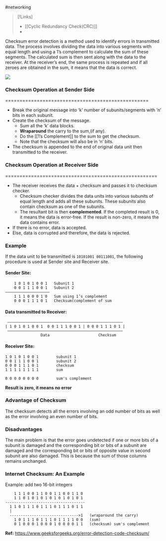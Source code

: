 #networking 

>[!Links]
>- [[Cyclic Redundancy Check(CRC)]]
>- 

Checksum error detection is a method used to identify errors in transmitted data. The process involves dividing the data into various segments with equal length and using a 1’s complement to calculate the sum of these segments. The calculated sum is then sent along with the data to the receiver. At the receiver’s end, the same process is repeated and if all zeroes are obtained in the sum, it means that the data is correct.

![](https://media.geeksforgeeks.org/wp-content/uploads/20200909115220/Checksum.png)
### Checksum Operation at Sender Side
==================================================
- Break the original message into ‘k’ number of subunits/segments with ‘n’ bits in each subunit.
- Create the checksum of the message.
	- Sum all the ‘k’ data blocks.
	- **Wraparound** the carry to the sum,(if any).
	- Do the [[1’s Complement]] to the sum to get the checksum.
	- Note that the checksum will also be in ‘n’ bits.
- The checksum is appended to the end of original data unit then transmitted to the receiver.
### Checksum Operation at Receiver Side
=====================================================
- The receiver receives the data + checksum and passes it to checksum checker.
	- Checksum checker divides the data units into various subunits of equal length and adds all these subunits. These subunits also contain checksum as one of the subunits.
	- The resultant bit is then **complemented**. If the completed result is 0, it means the data is error-free. If the result is non-zero, it means the data contains error.
- If there is no error, data is accepted.
- Else, data is corrupted and therefore, the data is rejected.
### Example

If the data unit to be transmitted is `10101001 00111001`, the following procedure is used at Sender site and Receiver site.

#### Sender Site:
```
    1 0 1 0 1 0 0 1   Subunit 1 
    0 0 1 1 1 0 0 1   Subunit 2
————————————————————
    1 1 1 0 0 0 1 0   Sum using 1’s complement
    0 0 0 1 1 1 0 1   Checksum(complement of sum

```
#### Data transmitted to Receiver:
```
 ————————————————————————————————————————————————————
| 1 0 1 0 1 0 0 1  0 0 1 1 1 0 0 1 | 0 0 0 1 1 1 0 1 |
 ————————————————————————————————————————————————————
                Data                      Checksum
```
#### Receiver Site:

```
1 0 1 0 1 0 0 1        subunit 1  
0 0 1 1 1 0 0 1        subunit 2     
0 0 0 1 1 1 0 1        checksum 
1 1 1 1 1 1 1 1        sum

0 0 0 0 0 0 0 0        sum's complement
```

**Result is zero, it means no error**


### Advantage of Checksum
The checksum detects all the errors involving an odd number of bits as well as the error involving an even number of bits.
### Disadvantages
The main problem is that the error goes undetected if one or more bits of a subunit is damaged and the corresponding bit or bits of a subunit are damaged and the corresponding bit or bits of opposite value in second subunit are also damaged. This is because the sum of those columns remains unchanged.
### Internet Checksum: An Example
Example: add two 16-bit integers
```
	1 1 1 0 0 1 1 0 0 1 1 0 0 1 1 0
	1 1 0 1 0 1 0 1 0 1 0 1 0 1 0 1 
------------------------------------
  1 1 0 1 1 1 0 1 1 1 0 1 1 1 0 1 1
  |
  ------------------------------->1   (wraparound the carry)
    1 0 1 1 1 0 1 1 1 0 1 1 1 1 0 0   (sum)
    0 1 0 0 0 1 0 0 0 1 0 0 0 0 1 1   (checksum) sum's complement
```

**Ref:** https://www.geeksforgeeks.org/error-detection-code-checksum/

